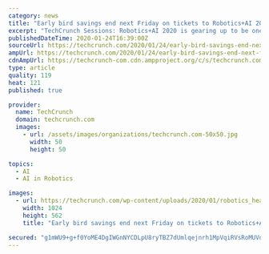 ```yaml
---
category: news
title: "Early bird savings end next Friday on tickets to Robotics+AI 2020"
excerpt: "TechCrunch Sessions: Robotics+AI 2020 is gearing up to be one amazing show. This annual day-long event draws the brightest minds and makers from these two industries — 1,500 attendees last year alone. And if you really want to make 2020 a game-changing year, grab yourself an early-bird ticket and save $150 on tickets before prices go up after ..."
publishedDateTime: 2020-01-24T16:39:00Z
sourceUrl: https://techcrunch.com/2020/01/24/early-bird-savings-end-next-friday-on-tickets-to-roboticsai-2020/
ampUrl: https://techcrunch.com/2020/01/24/early-bird-savings-end-next-friday-on-tickets-to-roboticsai-2020/amp/
cdnAmpUrl: https://techcrunch-com.cdn.ampproject.org/c/s/techcrunch.com/2020/01/24/early-bird-savings-end-next-friday-on-tickets-to-roboticsai-2020/amp/
type: article
quality: 119
heat: 121
published: true

provider:
  name: TechCrunch
  domain: techcrunch.com
  images:
    - url: /assets/images/organizations/techcrunch.com-50x50.jpg
      width: 50
      height: 50

topics:
  - AI
  - AI in Robotics

images:
  - url: https://techcrunch.com/wp-content/uploads/2020/01/robotics_header_2000x1099.png?w=1024
    width: 1024
    height: 562
    title: "Early bird savings end next Friday on tickets to Robotics+AI 2020"

secured: "g1mWU9+g+f0YoME4DgIWGnNYCDLpU8ryTBZ7dUmlqejnrh1MpVqiRVsRoMUVdjvtkzP6KdtD5WnMNRBpuiKBkgcla7degTchgGsRQUZCNLHSetPe9WAiMyHtWphM8itk2aVzQbFGfxZbNeZuS52DxNl7oS6mT9kkwCLymkCnhEmpEwvwEXfIHZa9zrj/Pr2gj9Ac+tDgcWZY6KtiuAwD78dfy1AAaiy9mXI7y0N/ZBnFU9AozOnlS0ALceVfrzJrthSTE/eQhTLqTAJqNcZdfHjyBzOYaOVMPNqYfmVFd1Hjvc8e944xxTBzLomXrZNapKQ9SM+uajxfyjn/aQYbPvw13aRXijuABHciy3jqRrYrwFSunoCqxSKXvi+zWwz9ftP2lQYU41O4OOZW0Ei9UopL13gV5kkujkMh5fHFR+cTtrACWa9HgQY5eDEP/VTo2mJg3XC125Etyx+WSLOiOrLgJNOi5bx+dtGEWT2n6SA=;mO+z0auND+8IKyaaoFusmg=="
---
```


